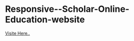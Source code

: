# Responsive--Scholar-Online-Education-website

[Visite Here..](https://syedamir5560.github.io/Responsive--Scholar-Online-Education-website/)
